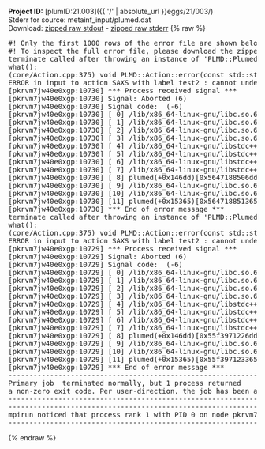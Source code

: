 **Project ID:** [plumID:21.003]({{ '/' | absolute_url }}eggs/21/003/)  
Stderr for source:  metainf_input/plumed.dat   
Download: [zipped raw stdout](plumed.dat.plumed.stdout.txt.zip) - [zipped raw stderr](plumed.dat.plumed.stderr.txt.zip) 
{% raw %}
<pre>
#! Only the first 1000 rows of the error file are shown below
#! To inspect the full error file, please download the zipped raw stderr file above
terminate called after throwing an instance of 'PLMD::Plumed::ExceptionError'
what():
(core/Action.cpp:375) void PLMD::Action::error(const std::string&) const
ERROR in input to action SAXS with label test2 : cannot understand the following words from the input line : SCALEINT=1680
[pkrvm7jw40e0xgp:10730] *** Process received signal ***
[pkrvm7jw40e0xgp:10730] Signal: Aborted (6)
[pkrvm7jw40e0xgp:10730] Signal code:  (-6)
[pkrvm7jw40e0xgp:10730] [ 0] /lib/x86_64-linux-gnu/libc.so.6(+0x45330)[0x7ff6bbe45330]
[pkrvm7jw40e0xgp:10730] [ 1] /lib/x86_64-linux-gnu/libc.so.6(pthread_kill+0x11c)[0x7ff6bbe9eb2c]
[pkrvm7jw40e0xgp:10730] [ 2] /lib/x86_64-linux-gnu/libc.so.6(gsignal+0x1e)[0x7ff6bbe4527e]
[pkrvm7jw40e0xgp:10730] [ 3] /lib/x86_64-linux-gnu/libc.so.6(abort+0xdf)[0x7ff6bbe288ff]
[pkrvm7jw40e0xgp:10730] [ 4] /lib/x86_64-linux-gnu/libstdc++.so.6(+0xa5ff5)[0x7ff6bc2a5ff5]
[pkrvm7jw40e0xgp:10730] [ 5] /lib/x86_64-linux-gnu/libstdc++.so.6(+0xbb0da)[0x7ff6bc2bb0da]
[pkrvm7jw40e0xgp:10730] [ 6] /lib/x86_64-linux-gnu/libstdc++.so.6(_ZSt10unexpectedv+0x0)[0x7ff6bc2a5a55]
[pkrvm7jw40e0xgp:10730] [ 7] /lib/x86_64-linux-gnu/libstdc++.so.6(+0xa5a6f)[0x7ff6bc2a5a6f]
[pkrvm7jw40e0xgp:10730] [ 8] plumed(+0x146dd)[0x5647188506dd]
[pkrvm7jw40e0xgp:10730] [ 9] /lib/x86_64-linux-gnu/libc.so.6(+0x2a1ca)[0x7ff6bbe2a1ca]
[pkrvm7jw40e0xgp:10730] [10] /lib/x86_64-linux-gnu/libc.so.6(__libc_start_main+0x8b)[0x7ff6bbe2a28b]
[pkrvm7jw40e0xgp:10730] [11] plumed(+0x15365)[0x564718851365]
[pkrvm7jw40e0xgp:10730] *** End of error message ***
terminate called after throwing an instance of 'PLMD::Plumed::ExceptionError'
what():
(core/Action.cpp:375) void PLMD::Action::error(const std::string&) const
ERROR in input to action SAXS with label test2 : cannot understand the following words from the input line : SCALEINT=1680
[pkrvm7jw40e0xgp:10729] *** Process received signal ***
[pkrvm7jw40e0xgp:10729] Signal: Aborted (6)
[pkrvm7jw40e0xgp:10729] Signal code:  (-6)
[pkrvm7jw40e0xgp:10729] [ 0] /lib/x86_64-linux-gnu/libc.so.6(+0x45330)[0x7fc314a45330]
[pkrvm7jw40e0xgp:10729] [ 1] /lib/x86_64-linux-gnu/libc.so.6(pthread_kill+0x11c)[0x7fc314a9eb2c]
[pkrvm7jw40e0xgp:10729] [ 2] /lib/x86_64-linux-gnu/libc.so.6(gsignal+0x1e)[0x7fc314a4527e]
[pkrvm7jw40e0xgp:10729] [ 3] /lib/x86_64-linux-gnu/libc.so.6(abort+0xdf)[0x7fc314a288ff]
[pkrvm7jw40e0xgp:10729] [ 4] /lib/x86_64-linux-gnu/libstdc++.so.6(+0xa5ff5)[0x7fc314ea5ff5]
[pkrvm7jw40e0xgp:10729] [ 5] /lib/x86_64-linux-gnu/libstdc++.so.6(+0xbb0da)[0x7fc314ebb0da]
[pkrvm7jw40e0xgp:10729] [ 6] /lib/x86_64-linux-gnu/libstdc++.so.6(_ZSt10unexpectedv+0x0)[0x7fc314ea5a55]
[pkrvm7jw40e0xgp:10729] [ 7] /lib/x86_64-linux-gnu/libstdc++.so.6(+0xa5a6f)[0x7fc314ea5a6f]
[pkrvm7jw40e0xgp:10729] [ 8] plumed(+0x146dd)[0x55f3971226dd]
[pkrvm7jw40e0xgp:10729] [ 9] /lib/x86_64-linux-gnu/libc.so.6(+0x2a1ca)[0x7fc314a2a1ca]
[pkrvm7jw40e0xgp:10729] [10] /lib/x86_64-linux-gnu/libc.so.6(__libc_start_main+0x8b)[0x7fc314a2a28b]
[pkrvm7jw40e0xgp:10729] [11] plumed(+0x15365)[0x55f397123365]
[pkrvm7jw40e0xgp:10729] *** End of error message ***
--------------------------------------------------------------------------
Primary job  terminated normally, but 1 process returned
a non-zero exit code. Per user-direction, the job has been aborted.
--------------------------------------------------------------------------
--------------------------------------------------------------------------
mpirun noticed that process rank 1 with PID 0 on node pkrvm7jw40e0xgp exited on signal 6 (Aborted).
--------------------------------------------------------------------------
</pre>
{% endraw %}
